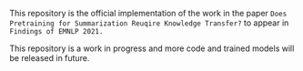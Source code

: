 
This repository is the official implementation of the work in the paper
`Does Pretraining for Summarization Reuqire Knowledge Transfer?` to appear in `Findings of EMNLP 2021.`  
  
This repository is a work in progress and more code and trained models will be released in future.